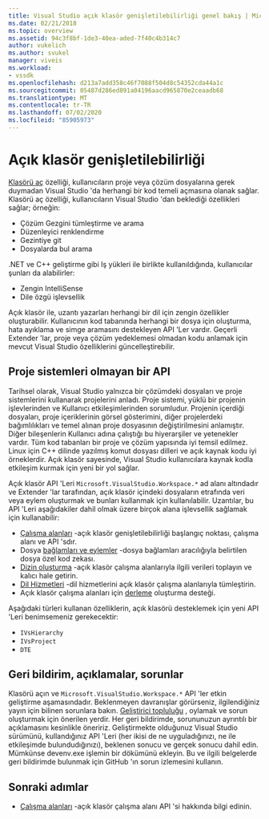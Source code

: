 ```yaml
---
title: Visual Studio açık klasör genişletilebilirliği genel bakış | Microsoft Docs
ms.date: 02/21/2018
ms.topic: overview
ms.assetid: 94c3f8bf-1de3-40ea-aded-7f40c4b314c7
author: vukelich
ms.author: svukel
manager: viveis
ms.workload:
- vssdk
ms.openlocfilehash: d213a7add358c46f7088f504d8c54352cda44a1c
ms.sourcegitcommit: 05487d286ed891a04196aacd965870e2ceaadb68
ms.translationtype: MT
ms.contentlocale: tr-TR
ms.lasthandoff: 07/02/2020
ms.locfileid: "85905973"
---
```

# <a name="open-folder-extensibility"></a>Açık klasör genişletilebilirliği

[Klasörü aç](../ide/develop-code-in-visual-studio-without-projects-or-solutions.md) özelliği, kullanıcıların proje veya çözüm dosyalarına gerek duymadan Visual Studio 'da herhangi bir kod temeli açmasına olanak sağlar. Klasörü aç özelliği, kullanıcıların Visual Studio 'dan beklediği özellikleri sağlar; örneğin:

* Çözüm Gezgini tümleştirme ve arama
* Düzenleyici renklendirme
* Gezintiye git
* Dosyalarda bul arama

.NET ve C++ geliştirme gibi Iş yükleri ile birlikte kullanıldığında, kullanıcılar şunları da alabilirler:

* Zengin IntelliSense
* Dile özgü işlevsellik

Açık klasör ile, uzantı yazarları herhangi bir dil için zengin özellikler oluşturabilir. Kullanıcının kod tabanında herhangi bir dosya için oluşturma, hata ayıklama ve simge aramasını destekleyen API 'Ler vardır. Geçerli Extender 'lar, proje veya çözüm yedeklemesi olmadan kodu anlamak için mevcut Visual Studio özelliklerini güncelleştirebilir.

## <a name="an-api-without-project-systems"></a>Proje sistemleri olmayan bir API

Tarihsel olarak, Visual Studio yalnızca bir çözümdeki dosyaları ve proje sistemlerini kullanarak projelerini anladı. Proje sistemi, yüklü bir projenin işlevlerinden ve Kullanıcı etkileşimlerinden sorumludur. Projenin içerdiği dosyaları, proje içeriklerinin görsel gösterimini, diğer projelerdeki bağımlılıkları ve temel alınan proje dosyasının değiştirilmesini anlamıştır. Diğer bileşenlerin Kullanıcı adına çalıştığı bu hiyerarşiler ve yetenekler vardır. Tüm kod tabanları bir proje ve çözüm yapısında iyi temsil edilmez. Linux için C++ dilinde yazılmış komut dosyası dilleri ve açık kaynak kodu iyi örneklerdir. Açık klasör sayesinde, Visual Studio kullanıcılara kaynak kodla etkileşim kurmak için yeni bir yol sağlar.

Açık klasör API 'Leri `Microsoft.VisualStudio.Workspace.*` ad alanı altındadır ve Extender 'lar tarafından, açık klasör içindeki dosyaların etrafında veri veya eylem oluşturmak ve bunları kullanmak için kullanılabilir. Uzantılar, bu API 'Leri aşağıdakiler dahil olmak üzere birçok alana işlevsellik sağlamak için kullanabilir:

- [Çalışma alanları](workspaces.md) -açık klasör genişletilebilirliği başlangıç noktası, çalışma alanı ve API 'sdır.
- Dosya [bağlamları ve eylemler](workspace-file-contexts.md) -dosya bağlamları aracılığıyla belirtilen dosya özel kod zekası.
- [Dizin oluşturma](workspace-indexing.md) -açık klasör çalışma alanlarıyla ilgili verileri toplayın ve kalıcı hale getirin.
- [Dil Hizmetleri](workspace-language-services.md) -dil hizmetlerini açık klasör çalışma alanlarıyla tümleştirin.
- Açık klasör çalışma alanları için [derleme](workspace-build.md) oluşturma desteği.

Aşağıdaki türleri kullanan özelliklerin, açık klasörü desteklemek için yeni API 'Leri benimsemeniz gerekecektir:

- `IVsHierarchy`
- `IVsProject`
- `DTE`

## <a name="feedback-comments-issues"></a>Geri bildirim, açıklamalar, sorunlar

Klasörü açın ve `Microsoft.VisualStudio.Workspace.*` API 'ler etkin geliştirme aşamasındadır. Beklenmeyen davranışlar görürseniz, ilgilendiğiniz yayın için bilinen sorunlara bakın. [Geliştirici topluluğu](https://developercommunity.visualstudio.com) , oylamak ve sorun oluşturmak için önerilen yerdir. Her geri bildirimde, sorununuzun ayrıntılı bir açıklamasını kesinlikle öneririz. Geliştirmekte olduğunuz Visual Studio sürümünü, kullandığınız API 'Leri (her ikisi de ne uyguladığınızı, ne ile etkileşimde bulundudığınızı), beklenen sonucu ve gerçek sonucu dahil edin. Mümkünse devenv.exe işlemin bir dökümünü ekleyin. Bu ve ilgili belgelerde geri bildirimde bulunmak için GitHub 'ın sorun izlemesini kullanın.

## <a name="next-steps"></a>Sonraki adımlar

* [Çalışma alanları](workspaces.md) -açık klasör çalışma alanı API 'si hakkında bilgi edinin.